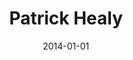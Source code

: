 ---
layout: item
title: Patrick Healy
type: digital
date: 2014-01-01
org: Patrick Healy
link: http://www.patrick-healy.com
external: true
---